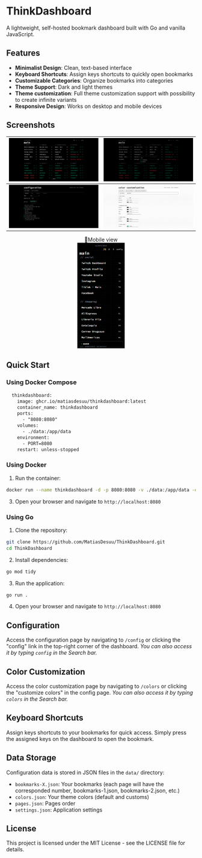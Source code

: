 # ThinkDashboard

A lightweight, self-hosted bookmark dashboard built with Go and vanilla JavaScript.

## Features

- **Minimalist Design**: Clean, text-based interface
- **Keyboard Shortcuts**: Assign keys shortcuts to quickly open bookmarks
- **Customizable Categories**: Organize bookmarks into categories
- **Theme Support**: Dark and light themes
- **Theme customization**: Full theme customization support with possibility to create infinite variants
- **Responsive Design**: Works on desktop and mobile devices

## Screenshots

| ![1](screenshots/1.png) | ![2](screenshots/2.png) |
|--------------------------|--------------------------|
| ![3](screenshots/3.png) | ![5](screenshots/5.png) |

<p align="center">
  📱Mobile view<br>
  <img src="screenshots/4.png" width="25%">
</p>



## Quick Start

### Using Docker Compose

```services:
  thinkdashboard:
    image: ghcr.io/matiasdesuu/thinkdashboard:latest
    container_name: thinkdashboard
    ports:
      - "8080:8080"
    volumes:
      - ./data:/app/data
    environment:
      - PORT=8080
    restart: unless-stopped
```


### Using Docker

1. Run the container:
```bash
docker run --name thinkdashboard -d -p 8080:8080 -v ./data:/app/data -e PORT=8080 --restart unless-stopped ghcr.io/matiasdesuu/thinkdashboard:latest
```

3. Open your browser and navigate to `http://localhost:8080`

### Using Go

1. Clone the repository:
```bash
git clone https://github.com/MatiasDesuu/ThinkDashboard.git
cd ThinkDashboard
```

2. Install dependencies:
```bash
go mod tidy
```

3. Run the application:
```bash
go run .
```

4. Open your browser and navigate to `http://localhost:8080`

## Configuration

Access the configuration page by navigating to `/config` or clicking the "config" link in the top-right corner of the dashboard.
*You can also access it by typing `config` in the Search bar.*

## Color Customization

Access the color customization page by navigating to `/colors` or clicking the "customize colors" in the config page.
*You can also access it by typing `colors` in the Search bar.*


## Keyboard Shortcuts

Assign keys shortcuts to your bookmarks for quick access. Simply press the assigned keys on the dashboard to open the bookmark.

## Data Storage

Configuration data is stored in JSON files in the `data/` directory:
- `bookmarks-X.json`: Your bookmarks (each page will have the corresponded number, bookmarks-1.json, bookmarks-2.json, etc.)
- `colors.json`: Your theme colors (default and customs)
- `pages.json`: Pages order
- `settings.json`: Application settings


## License

This project is licensed under the MIT License - see the LICENSE file for details.